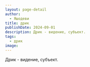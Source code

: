 ```yaml
---
layout: page-detail
author:
  - Яшодеви
title: дрик
publishDate: 2024-09-01
description: Дрик - видение, субъект.
tags:
  - дрик
image:
---
```

Дрик - видение, субъект.

